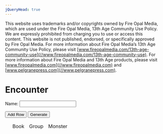 ```yaml
---
jQueryHead: true
---
```


This website uses trademarks and/or copyrights owned by Fire Opal Media, which are used under the Fire Opal Media, 13th Age Community Use Policy.
We are expressly prohibited from charging you to use or access this content.
This website is not published, endorsed, or specifically approved by Fire Opal Media.
For more information about Fire Opal Media’s 13th Age Community Use Policy, please visit [www.fireopalmedia.com/13th-age-community-use](//www.fireopalmedia.com/13th-age-community-use).
For more information about Fire Opal Media and 13th Age products, please visit [www.fireopalmedia.com](//www.fireopalmedia.com) and [www.pelgranepress.com](//www.pelgranepress.com).

# Encounter

Name: <input id="EncounterName">

<button onclick="AddRow()">Add Row</button>
<button onclick="GenerateStatBlocks()">Generate</button>

<table id="Encounter">
<thead>
<tr>
	<td></td>
	<td>Book</td>
	<td>Group</td>
	<td>Monster</td>
</tr>
</thead>
<tbody>
</tbody>
</table>




<script src="{{ 'assets/js/index.js?v=' | append: site.github.build_revision }}"></script>

<script>
$(document).ready(function() {
	//Get Monster List Data
	$.get(
		"{{ 'assets/json/MonsterList.json?v=' | append: site.github.build_revision }}"
		,function(data){
			monsterList = $(data).toArray();

			InitialPopulate();
		}
	);
});
</script>

